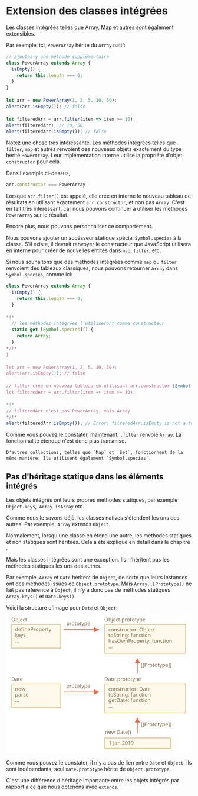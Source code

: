 
# Extension des classes intégrées

Les classes intégrées telles que Array, Map et autres sont également extensibles.

Par exemple, ici, `PowerArray` hérite du `Array` natif:

```js run
// ajoutez-y une méthode supplémentaire
class PowerArray extends Array {
  isEmpty() {
    return this.length === 0;
  }
}

let arr = new PowerArray(1, 2, 5, 10, 50);
alert(arr.isEmpty()); // false

let filteredArr = arr.filter(item => item >= 10);
alert(filteredArr); // 10, 50
alert(filteredArr.isEmpty()); // false
```

Notez une chose très intéressante. Les méthodes intégrées telles que `filter`, `map` et autres renvoient des nouveaux objets exactement du type hérité `PowerArray`. Leur implémentation interne utilise la propriété d'objet `constructor` pour cela.

Dans l'exemple ci-dessus,
```js
arr.constructor === PowerArray
```

Lorsque `arr.filter()` est appelé, elle crée en interne le nouveau tableau de résultats en utilisant exactement `arr.constructor`, et non pas `Array`. C'est en fait très intéressant, car nous pouvons continuer à utiliser les méthodes `PowerArray` sur le résultat.

Encore plus, nous pouvons personnaliser ce comportement.

Nous pouvons ajouter un accésseur statique spécial `Symbol.species` à la classe. S'il existe, il devrait renvoyer le constructeur que JavaScript utilisera en interne pour créer de nouvelles entités dans `map`, `filter`, etc.

Si nous souhaitons que des méthodes intégrées comme `map` ou `filter` renvoient des tableaux classiques, nous pouvons retourner `Array` dans `Symbol.species`, comme ici:

```js run
class PowerArray extends Array {
  isEmpty() {
    return this.length === 0;
  }

*!*
  // les méthodes intégrées l'utiliseront comme constructeur
  static get [Symbol.species]() {
    return Array;
  }
*/!*
}

let arr = new PowerArray(1, 2, 5, 10, 50);
alert(arr.isEmpty()); // false

// filter crée un nouveau tableau en utilisant arr.constructor [Symbol.species] comme constructeur
let filteredArr = arr.filter(item => item >= 10);

*!*
// filteredArr n'est pas PowerArray, mais Array
*/!*
alert(filteredArr.isEmpty()); // Error: filteredArr.isEmpty is not a function
```

Comme vous pouvez le constater, maintenant, `.filter` renvoie `Array`. La fonctionnalité étendue n'est donc plus transmise.

```smart header="D'autres collections fonctionnent de la même manière"
D'autres collections, telles que `Map` et `Set`, fonctionnent de la même manière. Ils utilisent également `Symbol.species`.
```

## Pas d'héritage statique dans les éléments intégrés

Les objets intégrés ont leurs propres méthodes statiques, par exemple `Object.keys`,` Array.isArray` etc.

Comme nous le savons déjà, les classes natives s'étendent les uns des autres. Par exemple, `Array` extends `Object`.

Normalement, lorsqu'une classe en étend une autre, les méthodes statiques et non statiques sont héritées. Cela a été expliqué en détail dans le chapitre [](info:static-properties-methods#statics-and-inheritance).

Mais les classes intégrées sont une exception. Ils n'héritent pas les méthodes statiques les uns des autres.

Par exemple, `Array` et `Date` héritent de `Object`, de sorte que leurs instances ont des méthodes issues de `Object.prototype`. Mais `Array.[[Prototype]]` ne fait pas référence à `Object`, il n'y a donc pas de méthodes statiques `Array.keys()` et `Date.keys()`.

Voici la structure d'image pour `Date` et `Object`:

![](object-date-inheritance.svg)

Comme vous pouvez le constater, il n'y a pas de lien entre `Date` et `Object`. Ils sont indépendants, seul `Date.prototype` hérite de `Object.prototype`.

C'est une différence d'héritage importante entre les objets intégrés par rapport à ce que nous obtenons avec `extends`.
